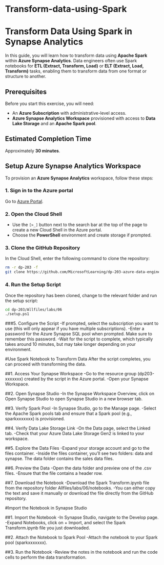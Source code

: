 # Transform-data-using-Spark
# Transform Data Using Spark in Synapse Analytics

In this guide, you will learn how to transform data using **Apache Spark** within **Azure Synapse Analytics**. Data engineers often use Spark notebooks for **ETL (Extract, Transform, Load)** or **ELT (Extract, Load, Transform)** tasks, enabling them to transform data from one format or structure to another.

## Prerequisites

Before you start this exercise, you will need:

- An **Azure Subscription** with administrative-level access.
- **Azure Synapse Analytics Workspace** provisioned with access to **Data Lake Storage** and an **Apache Spark pool**.

## Estimated Completion Time
Approximately **30 minutes**.

## Setup Azure Synapse Analytics Workspace

To provision an **Azure Synapse Analytics** workspace, follow these steps:

### 1. Sign in to the Azure portal
Go to [Azure Portal](https://portal.azure.com).

### 2. Open the Cloud Shell
- Use the `[>_]` button next to the search bar at the top of the page to create a new Cloud Shell in the Azure portal.
- Choose the **PowerShell** environment and create storage if prompted.

### 3. Clone the GitHub Repository
In the Cloud Shell, enter the following command to clone the repository:

```bash
rm -r dp-203 -f
git clone https://github.com/MicrosoftLearning/dp-203-azure-data-engineer dp-203
```

### 4. Run the Setup Script
Once the repository has been cloned, change to the relevant folder and run the setup script:
```bash
cd dp-203/Allfiles/labs/06
./setup.ps1
```
###5. Configure the Script
-If prompted, select the subscription you want to use (this will only appear if you have multiple subscriptions).
-Enter a password for the Azure Synapse SQL pool when prompted. Make sure to remember this password.
-Wait for the script to complete, which typically takes around 10 minutes, but may take longer depending on your environment.

#Use Spark Notebook to Transform Data
After the script completes, you can proceed with transforming the data.

##1. Access Your Synapse Workspace
-Go to the resource group (dp203-xxxxxxx) created by the script in the Azure portal.
-Open your Synapse Workspace.

##2. Open Synapse Studio
-In the Synapse Workspace Overview, click on Open Synapse Studio to open Synapse Studio in a new browser tab.

##3. Verify Spark Pool
-In Synapse Studio, go to the Manage page.
-Select the Apache Spark pools tab and ensure that a Spark pool (e.g., sparkxxxxxxx) is provisioned.

##4. Verify Data Lake Storage Link
-On the Data page, select the Linked tab.
-Check that your Azure Data Lake Storage Gen2 is linked to your workspace.

##5. Explore the Data Files
-Expand your storage account and go to the files container.
-Inside the files container, you’ll see two folders: data and synapse. The data folder contains the sales data files.

##6. Preview the Data
-Open the data folder and preview one of the .csv files.
-Ensure that the file contains a header row.

##7. Download the Notebook
-Download the Spark Transform.ipynb file from the repository folder Allfiles/labs/06/notebooks.
-You can either copy the text and save it manually or download the file directly from the GitHub repository.

#Import the Notebook in Synapse Studio

##1. Import the Notebook
-In Synapse Studio, navigate to the Develop page.
-Expand Notebooks, click on + Import, and select the Spark Transform.ipynb file you just downloaded.

##2. Attach the Notebook to Spark Pool
-Attach the notebook to your Spark pool (sparkxxxxxxx).

##3. Run the Notebook
-Review the notes in the notebook and run the code cells to perform the data transformation.

